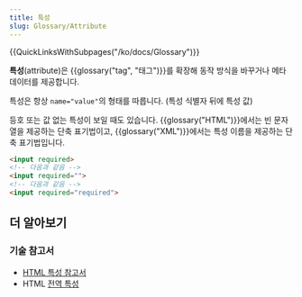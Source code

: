 ```yaml
---
title: 특성
slug: Glossary/Attribute
---
```

{{QuickLinksWithSubpages("/ko/docs/Glossary")}}

**특성**(attribute)은 {{glossary("tag", "태그")}}를 확장해 동작 방식을 바꾸거나 메타데이터를 제공합니다.

특성은 항상 `name="value"`의 형태를 따릅니다. (특성 식별자 뒤에 특성 값)

등호 또는 값 없는 특성이 보일 때도 있습니다. {{glossary("HTML")}}에서는 빈 문자열을 제공하는 단축 표기법이고, {{glossary("XML")}}에서는 특성 이름을 제공하는 단축 표기법입니다.

```html
<input required>
<!-- 다음과 같음 -->
<input required="">
<!-- 다음과 같음 -->
<input required="required">
```

## 더 알아보기

### 기술 참고서

- [HTML 특성 참고서](/ko/docs/Web/HTML/Attributes)
- HTML [전역 특성](/ko/docs/Web/HTML/Global_attributes)
